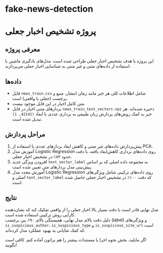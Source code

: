 # fake-news-detection
# پروژه تشخیص اخبار جعلی

## معرفی پروژه  
این پروژه با هدف تشخیص اخبار جعلی طراحی شده است. مدل‌های یادگیری ماشین با استفاده از داده‌های متنی و غیر متنی به شناسایی اخبار جعلی می‌پردازند.

## داده‌ها  
- فایل `news_train.csv` شامل اطلاعات کلی هر خبر مانند زمان انتشار، منبع و برچسب (جعلی یا واقعی) است.  
- متن کامل اخبار در این فایل موجود نیست.  
- بردارهای متنی اخبار در فایل `news_train_text_vectors.npz` ذخیره شده‌اند. هر خبر به کمک روش‌های پردازش زبان طبیعی به برداری عددی با ابعاد `(42141, 1)` تبدیل شده است.

## مراحل پردازش  
1. پیش‌پردازش داده‌های غیر متنی و کاهش ابعاد بردارهای عددی با استفاده از PCA.  
2. آموزش مدل Logistic Regression روی داده‌های برداری کاهش‌ابعاد یافته، با دقت حدود ۸۲٪ در تشخیص اخبار جعلی.  
3. افزودن ویژگی جدید `text_vector_label` به مجموعه داده اصلی که بر اساس پیش‌بینی مدل بردارهای متن تعیین شده است.  
4. آموزش مجدد مدل Logistic Regression روی داده‌های ترکیبی شامل ویژگی‌های اصلی و `text_vector_label` که دقت ۱۰۰٪ در تشخیص اخبار جعلی حاصل شده است.

## نتایج  
مدل نهایی قادر است با دقت بسیار بالا اخبار جعلی را از واقعی تفکیک کند که نشان‌دهنده کارایی روش ترکیبی استفاده شده است.  
دلیل دقت بالای مدل نهایی، همبستگی بالای ۹۰٪ بین برچسب (label) و ویژگی‌های `is_suspicious_author`، `is_suspicious_type` و `is_suspicious_site_url` است که کمک شایانی به بهبود عملکرد مدل کرده‌اند.



اگر مایلید، بخش نحوه اجرا یا مستندات بیشتر را هم براتون آماده کنم. کافی است بگویید!
